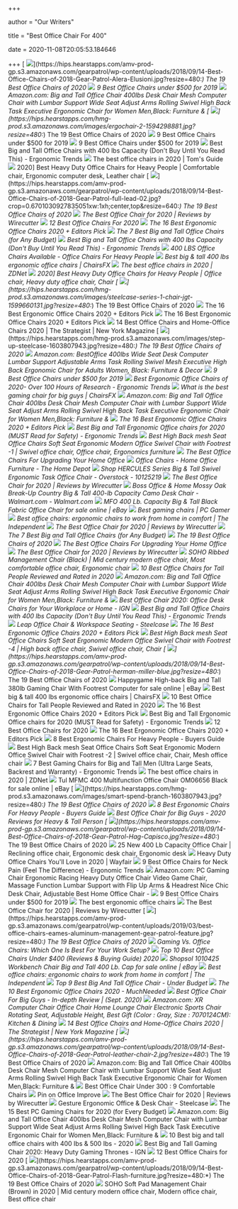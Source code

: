 +++
        
author = "Our Writers"
        
title = "Best Office Chair For 400"
        
date = 2020-11-08T20:05:53.184646
        
+++
[ ![](https://hips.hearstapps.com/amv-prod-gp.s3.amazonaws.com/gearpatrol/wp-content/uploads/2018/09/14-Best-Office-Chairs-of-2018-Gear-Patrol-Alera-Elusioni.jpg?resize=480:*)](https://hips.hearstapps.com/amv-prod-gp.s3.amazonaws.com/gearpatrol/wp-content/uploads/2018/09/14-Best-Office-Chairs-of-2018-Gear-Patrol-Alera-Elusioni.jpg?resize=480:*) The 19 Best Office Chairs of 2020
[ ![](https://www.btod.com/blog/wp-content/uploads/2019/10/best-office-chairs-under-500-5-best-task-under400.jpg)](https://www.btod.com/blog/wp-content/uploads/2019/10/best-office-chairs-under-500-5-best-task-under400.jpg) 9 Best Office Chairs under $500 for 2019
[ ![](https://images-na.ssl-images-amazon.com/images/I/41KnXVpBGbL._AC_.jpg)](https://images-na.ssl-images-amazon.com/images/I/41KnXVpBGbL._AC_.jpg) Amazon.com: Big and Tall Office Chair 400lbs Desk Chair Mesh Computer Chair  with Lumbar Support Wide Seat Adjust Arms Rolling Swivel High Back Task  Executive Ergonomic Chair for Women Men,Black: Furniture &
[ ![](https://hips.hearstapps.com/hmg-prod.s3.amazonaws.com/images/ergochair-2-1594298881.jpg?resize=480:*)](https://hips.hearstapps.com/hmg-prod.s3.amazonaws.com/images/ergochair-2-1594298881.jpg?resize=480:*) The 19 Best Office Chairs of 2020
[ ![](https://www.btod.com/blog/wp-content/uploads/2019/10/best-office-chairs-under-500-4-best-mesh-under400.jpg)](https://www.btod.com/blog/wp-content/uploads/2019/10/best-office-chairs-under-500-4-best-mesh-under400.jpg) 9 Best Office Chairs under $500 for 2019
[ ![](https://www.btod.com/blog/wp-content/uploads/2019/10/best-office-chairs-under-500-6-best-bigtall-under400.jpg)](https://www.btod.com/blog/wp-content/uploads/2019/10/best-office-chairs-under-500-6-best-bigtall-under400.jpg) 9 Best Office Chairs under $500 for 2019
[ ![](http://ergonomictrends.com/wp-content/uploads/2018/10/best-big-tall-office-chair-400-lbs.jpg)](http://ergonomictrends.com/wp-content/uploads/2018/10/best-big-tall-office-chair-400-lbs.jpg) Best Big and Tall Office Chairs with 400 lbs Capacity (Don't Buy Until You  Read This) - Ergonomic Trends
[ ![](https://cdn.mos.cms.futurecdn.net/chg3AGHkpwVFcZeK26TKuA.jpg)](https://cdn.mos.cms.futurecdn.net/chg3AGHkpwVFcZeK26TKuA.jpg) The best office chairs in 2020 | Tom's Guide
[ ![](https://i.pinimg.com/originals/56/f9/0c/56f90cc8f89ec6574be442aa9fbf4c62.png)](https://i.pinimg.com/originals/56/f9/0c/56f90cc8f89ec6574be442aa9fbf4c62.png) 2020] Best Heavy Duty Office Chairs for Heavy People | Comfortable chair, Ergonomic  computer desk, Leather chair
[ ![](https://hips.hearstapps.com/amv-prod-gp.s3.amazonaws.com/gearpatrol/wp-content/uploads/2018/09/14-Best-Office-Chairs-of-2018-Gear-Patrol-full-lead-02.jpg?crop=0.6701030927835051xw:1xh;center,top&resize=640:*)](https://hips.hearstapps.com/amv-prod-gp.s3.amazonaws.com/gearpatrol/wp-content/uploads/2018/09/14-Best-Office-Chairs-of-2018-Gear-Patrol-full-lead-02.jpg?crop=0.6701030927835051xw:1xh;center,top&resize=640:*) The 19 Best Office Chairs of 2020
[ ![](https://cdn.thewirecutter.com/wp-content/media/2020/09/officechairs-2048px-9607.jpg?auto=webp&crop=1.91:1&width=1200)](https://cdn.thewirecutter.com/wp-content/media/2020/09/officechairs-2048px-9607.jpg?auto=webp&crop=1.91:1&width=1200) The Best Office Chair for 2020 | Reviews by Wirecutter
[ ![](https://www.btod.com/blog/wp-content/uploads/2019/10/best-office-chairs-2020-blog-header.jpg)](https://www.btod.com/blog/wp-content/uploads/2019/10/best-office-chairs-2020-blog-header.jpg) 12 Best Office Chairs For 2020
[ ![](https://www.omnicoreagency.com/wp-content/uploads/2020/01/Steelcase-Gesture-Chair-List.jpg)](https://www.omnicoreagency.com/wp-content/uploads/2020/01/Steelcase-Gesture-Chair-List.jpg) The 16 Best Ergonomic Office Chairs 2020 + Editors Pick
[ ![](https://techguided.com/wp-content/uploads/2018/08/Space-Seating-AirGrid.jpg)](https://techguided.com/wp-content/uploads/2018/08/Space-Seating-AirGrid.jpg) The 7 Best Big and Tall Office Chairs (for Any Budget)
[ ![](http://ergonomictrends.com/wp-content/uploads/2020/05/anda-seat-kaiser-chair-review-amz.jpg)](http://ergonomictrends.com/wp-content/uploads/2020/05/anda-seat-kaiser-chair-review-amz.jpg) Best Big and Tall Office Chairs with 400 lbs Capacity (Don't Buy Until You  Read This) - Ergonomic Trends
[ ![](https://officechairsforheavypeople.org/wp-content/uploads/2020/10/400-LB-Office-Chairs-300x248.jpg)](https://officechairsforheavypeople.org/wp-content/uploads/2020/10/400-LB-Office-Chairs-300x248.jpg) 400 LBS Office Chairs Available - Office Chairs For Heavy People
[ ![](https://chairsfx.com/wp-content/uploads/2020/07/big-and-tall-reviews.jpg)](https://chairsfx.com/wp-content/uploads/2020/07/big-and-tall-reviews.jpg) Best big & tall 400 lbs ergonomic office chairs | ChairsFX
[ ![](https://zdnet2.cbsistatic.com/hub/i/2020/01/17/5a3e28b6-25e0-42f9-841a-c92fd9e577c3/office-chair-5.jpg)](https://zdnet2.cbsistatic.com/hub/i/2020/01/17/5a3e28b6-25e0-42f9-841a-c92fd9e577c3/office-chair-5.jpg) The best office chairs in 2020 | ZDNet
[ ![](https://i.pinimg.com/736x/1f/f3/9e/1ff39e3ba10042c8ffad8b263384b20d.jpg)](https://i.pinimg.com/736x/1f/f3/9e/1ff39e3ba10042c8ffad8b263384b20d.jpg) 2020] Best Heavy Duty Office Chairs for Heavy People | Office chair, Heavy  duty office chair, Chair
[ ![](https://hips.hearstapps.com/hmg-prod.s3.amazonaws.com/images/steelcase-series-1-chair-jgt-1599660131.jpg?resize=480:*)](https://hips.hearstapps.com/hmg-prod.s3.amazonaws.com/images/steelcase-series-1-chair-jgt-1599660131.jpg?resize=480:*) The 19 Best Office Chairs of 2020
[ ![](https://i.ytimg.com/vi/7YVTS6Yj4Co/maxresdefault.jpg)](https://i.ytimg.com/vi/7YVTS6Yj4Co/maxresdefault.jpg) The 16 Best Ergonomic Office Chairs 2020 + Editors Pick
[ ![](https://www.omnicoreagency.com/wp-content/uploads/2020/01/Viva-Office-Mesh-High-Back-Chair-List.jpg)](https://www.omnicoreagency.com/wp-content/uploads/2020/01/Viva-Office-Mesh-High-Back-Chair-List.jpg) The 16 Best Ergonomic Office Chairs 2020 + Editors Pick
[ ![](https://pyxis.nymag.com/v1/imgs/fdc/3a6/86a7075e3525ef1c07994401e3cd530a78-amazon-basics-exec-chair.rsquare.w600.jpg)](https://pyxis.nymag.com/v1/imgs/fdc/3a6/86a7075e3525ef1c07994401e3cd530a78-amazon-basics-exec-chair.rsquare.w600.jpg) 14 Best Office Chairs and Home-Office Chairs 2020 | The Strategist | New  York Magazine
[ ![](https://hips.hearstapps.com/hmg-prod.s3.amazonaws.com/images/step-up-steelcase-1603807943.jpg?resize=480:*)](https://hips.hearstapps.com/hmg-prod.s3.amazonaws.com/images/step-up-steelcase-1603807943.jpg?resize=480:*) The 19 Best Office Chairs of 2020
[ ![](https://images-na.ssl-images-amazon.com/images/I/512plrE0IdL._AC_SX522_.jpg)](https://images-na.ssl-images-amazon.com/images/I/512plrE0IdL._AC_SX522_.jpg) Amazon.com: BestOffice 400lbs Wide Seat Desk Computer Lumbar Support  Adjustable Arms Task Rolling Swivel Mesh Executive High Back Ergonomic Chair  for Adults Women, Black: Furniture & Decor
[ ![](https://www.btod.com/blog/wp-content/uploads/2019/10/best-office-chairs-under-500-for-2020-blog-header.jpg)](https://www.btod.com/blog/wp-content/uploads/2019/10/best-office-chairs-under-500-for-2020-blog-header.jpg) 9 Best Office Chairs under $500 for 2019
[ ![](http://ergonomictrends.com/wp-content/uploads/2019/01/Komene-Ergonomic-Office-Chair.jpg)](http://ergonomictrends.com/wp-content/uploads/2019/01/Komene-Ergonomic-Office-Chair.jpg) Best Ergonomic Office Chairs of 2020- Over 100 Hours of Research - Ergonomic  Trends
[ ![](https://chairsfx.com/wp-content/uploads/2020/03/best-400-lbs-gaming-chairs.jpg)](https://chairsfx.com/wp-content/uploads/2020/03/best-400-lbs-gaming-chairs.jpg) What is the best gaming chair for big guys | ChairsFX
[ ![](https://images-na.ssl-images-amazon.com/images/I/61iGBLFuf3L._AC_SL1010_.jpg)](https://images-na.ssl-images-amazon.com/images/I/61iGBLFuf3L._AC_SL1010_.jpg) Amazon.com: Big and Tall Office Chair 400lbs Desk Chair Mesh Computer Chair  with Lumbar Support Wide Seat Adjust Arms Rolling Swivel High Back Task  Executive Ergonomic Chair for Women Men,Black: Furniture &
[ ![](https://www.omnicoreagency.com/wp-content/uploads/2020/01/GM-Seating-Ergolux-Genuine-Leather-Executive-Hi-Swivel-Chair-List.jpg)](https://www.omnicoreagency.com/wp-content/uploads/2020/01/GM-Seating-Ergolux-Genuine-Leather-Executive-Hi-Swivel-Chair-List.jpg) The 16 Best Ergonomic Office Chairs 2020 + Editors Pick
[ ![](http://ergonomictrends.com/wp-content/uploads/2018/06/best-big-and-tall-office-chairs.jpg)](http://ergonomictrends.com/wp-content/uploads/2018/06/best-big-and-tall-office-chairs.jpg) Best Big and Tall Ergonomic Office chairs for 2020 (MUST Read for Safety) -  Ergonomic Trends
[ ![](https://i.pinimg.com/474x/39/8d/3c/398d3c9ebcddfd6129868de4fff40dae.jpg)](https://i.pinimg.com/474x/39/8d/3c/398d3c9ebcddfd6129868de4fff40dae.jpg) Best High Back mesh Seat Office Chairs Soft Seat Ergonomic Modern Office  Swivel Chair with Footrest -1 | Swivel office chair, Office chair,  Ergonomics furniture
[ ![](https://specials-images.forbesimg.com/imageserve/5f203f62953761c471e7740d/960x0.jpg?fit=scale)](https://specials-images.forbesimg.com/imageserve/5f203f62953761c471e7740d/960x0.jpg?fit=scale) The Best Office Chairs For Upgrading Your Home Office
[ ![](https://images.homedepot-static.com/productImages/11f6993d-5844-4f56-9be3-6124ea45fdd6/svn/walnut-brown-linon-home-decor-office-chairs-178403nat01u-64_400.jpg)](https://images.homedepot-static.com/productImages/11f6993d-5844-4f56-9be3-6124ea45fdd6/svn/walnut-brown-linon-home-decor-office-chairs-178403nat01u-64_400.jpg) Office Chairs - Home Office Furniture - The Home Depot
[ ![](https://ak1.ostkcdn.com/images/products/is/images/direct/e01247f82f8b13c26df4ed2c19c33cfc0ccbcbe4/Big-%26-Tall-400-lb.-Rated-Mid-Back-Black-Fabric-Swivel-Ergonomic-Office-Chair.jpg?impolicy=medium)](https://ak1.ostkcdn.com/images/products/is/images/direct/e01247f82f8b13c26df4ed2c19c33cfc0ccbcbe4/Big-%26-Tall-400-lb.-Rated-Mid-Back-Black-Fabric-Swivel-Ergonomic-Office-Chair.jpg?impolicy=medium) Shop HERCULES Series Big & Tall Swivel Ergonomic Task Office Chair -  Overstock - 10125219
[ ![](https://d1b5h9psu9yexj.cloudfront.net/25878/HON-Exposure_20180409-142502_full.jpg)](https://d1b5h9psu9yexj.cloudfront.net/25878/HON-Exposure_20180409-142502_full.jpg) The Best Office Chair for 2020 | Reviews by Wirecutter
[ ![](https://i5.walmartimages.com/asr/312b348c-0ab6-4dac-a97b-ca199083f9a9_1.a896a1d2586ecaa95aeb0f71abb69330.jpeg)](https://i5.walmartimages.com/asr/312b348c-0ab6-4dac-a97b-ca199083f9a9_1.a896a1d2586ecaa95aeb0f71abb69330.jpeg) Boss Office & Home Mossy Oak Break-Up Country Big & Tall 400-lb Capacity  Camo Desk Chair - Walmart.com - Walmart.com
[ ![](https://i.ebayimg.com/images/g/4nEAAOSw8KxeD2j8/s-l1600.jpg)](https://i.ebayimg.com/images/g/4nEAAOSw8KxeD2j8/s-l1600.jpg) MFO 400 Lb. Capacity Big & Tall Black Fabric Office Chair for sale online |  eBay
[ ![](https://cdn.mos.cms.futurecdn.net/eTsGaLnVkpozHC9CqhA6dK.jpg)](https://cdn.mos.cms.futurecdn.net/eTsGaLnVkpozHC9CqhA6dK.jpg) Best gaming chairs | PC Gamer
[ ![](https://static.independent.co.uk/s3fs-public/thumbnails/image/2020/03/16/16/best-ergonomic-office-chairs-indybest.jpg)](https://static.independent.co.uk/s3fs-public/thumbnails/image/2020/03/16/16/best-ergonomic-office-chairs-indybest.jpg) Best office chairs: ergonomic chairs to work from home in comfort | The  Independent
[ ![](https://d1b5h9psu9yexj.cloudfront.net/5707/Herman-Miller-Aeron_20180409-135854_full.jpg)](https://d1b5h9psu9yexj.cloudfront.net/5707/Herman-Miller-Aeron_20180409-135854_full.jpg) The Best Office Chair for 2020 | Reviews by Wirecutter
[ ![](https://techguided.com/wp-content/uploads/2018/08/best-big-and-tall-office-chairs.jpg)](https://techguided.com/wp-content/uploads/2018/08/best-big-and-tall-office-chairs.jpg) The 7 Best Big and Tall Office Chairs (for Any Budget)
[ ![](https://hips.hearstapps.com/amv-prod-gp.s3.amazonaws.com/gearpatrol/wp-content/uploads/2018/09/14-Best-Office-Chairs-of-2018-Gear-Patrol-feature.jpg)](https://hips.hearstapps.com/amv-prod-gp.s3.amazonaws.com/gearpatrol/wp-content/uploads/2018/09/14-Best-Office-Chairs-of-2018-Gear-Patrol-feature.jpg) The 19 Best Office Chairs of 2020
[ ![](https://specials-images.forbesimg.com/imageserve/5eea485bdb3b680006a1e736/960x0.jpg?cropX1=0&cropX2=800&cropY1=233&cropY2=766)](https://specials-images.forbesimg.com/imageserve/5eea485bdb3b680006a1e736/960x0.jpg?cropX1=0&cropX2=800&cropY1=233&cropY2=766) The Best Office Chairs For Upgrading Your Home Office
[ ![](https://d1b5h9psu9yexj.cloudfront.net/25877/Herman-Miller-Sayl_20180409-162623_full.jpg)](https://d1b5h9psu9yexj.cloudfront.net/25877/Herman-Miller-Sayl_20180409-162623_full.jpg) The Best Office Chair for 2020 | Reviews by Wirecutter
[ ![](https://i.pinimg.com/originals/5c/5a/83/5c5a83abc8388cf36e517d9c5a9dcbe3.jpg)](https://i.pinimg.com/originals/5c/5a/83/5c5a83abc8388cf36e517d9c5a9dcbe3.jpg) SOHO Ribbed Management Chair (Black) | Mid century modern office chair, Most  comfortable office chair, Ergonomic chair
[ ![](https://www.theworkbuzz.com/wp-content/uploads/2020/02/berlman-ergonomic-high-back-mesh-office-chairs.jpg)](https://www.theworkbuzz.com/wp-content/uploads/2020/02/berlman-ergonomic-high-back-mesh-office-chairs.jpg) 10 Best Office Chairs for Tall People Reviewed and Rated in 2020
[ ![](https://m.media-amazon.com/images/I/91dOfiJ6xlL._AC_UL400_.jpg)](https://m.media-amazon.com/images/I/91dOfiJ6xlL._AC_UL400_.jpg) Amazon.com: Big and Tall Office Chair 400lbs Desk Chair Mesh Computer Chair  with Lumbar Support Wide Seat Adjust Arms Rolling Swivel High Back Task  Executive Ergonomic Chair for Women Men,Black: Furniture &
[ ![](https://assets1.ignimgs.com/2020/04/03/office-chair-1585954261879.jpg?width=1280)](https://assets1.ignimgs.com/2020/04/03/office-chair-1585954261879.jpg?width=1280) Best Office Chair 2020: Office Desk Chairs for Your Workplace or Home - IGN
[ ![](http://ergonomictrends.com/wp-content/uploads/2018/10/Essentials-Big-Tall-Executive-Chair-review.jpg)](http://ergonomictrends.com/wp-content/uploads/2018/10/Essentials-Big-Tall-Executive-Chair-review.jpg) Best Big and Tall Office Chairs with 400 lbs Capacity (Don't Buy Until You  Read This) - Ergonomic Trends
[ ![](https://steelcase-res.cloudinary.com/image/upload/c_fill,dpr_auto,q_70,h_656,w_1166/v1590007512/www.steelcase.com/2020/05/20/20-0140282.jpg)](https://steelcase-res.cloudinary.com/image/upload/c_fill,dpr_auto,q_70,h_656,w_1166/v1590007512/www.steelcase.com/2020/05/20/20-0140282.jpg) Leap Office Chair & Workspace Seating - Steelcase
[ ![](https://www.omnicoreagency.com/wp-content/uploads/2020/01/Herman-Miller-Embody-Ergonomic-Office-Chair-List.jpg)](https://www.omnicoreagency.com/wp-content/uploads/2020/01/Herman-Miller-Embody-Ergonomic-Office-Chair-List.jpg) The 16 Best Ergonomic Office Chairs 2020 + Editors Pick
[ ![](https://i.pinimg.com/564x/af/88/8d/af888d74d0f0dc6e508b871c1bb5b4b8.jpg)](https://i.pinimg.com/564x/af/88/8d/af888d74d0f0dc6e508b871c1bb5b4b8.jpg) Best High Back mesh Seat Office Chairs Soft Seat Ergonomic Modern Office  Swivel Chair with Footrest -4 | High back office chair, Swivel office chair,  Chair
[ ![](https://hips.hearstapps.com/amv-prod-gp.s3.amazonaws.com/gearpatrol/wp-content/uploads/2018/09/14-Best-Office-Chairs-of-2018-Gear-Patrol-herman-miller-blue.jpg?resize=480:*)](https://hips.hearstapps.com/amv-prod-gp.s3.amazonaws.com/gearpatrol/wp-content/uploads/2018/09/14-Best-Office-Chairs-of-2018-Gear-Patrol-herman-miller-blue.jpg?resize=480:*) The 19 Best Office Chairs of 2020
[ ![](https://i.ebayimg.com/images/g/168AAOSw~~FflLmJ/s-l1600.jpg)](https://i.ebayimg.com/images/g/168AAOSw~~FflLmJ/s-l1600.jpg) Happygame High-back Big and Tall 380lb Gaming Chair With Footrest Computer  for sale online | eBay
[ ![](https://chairsfx.com/wp-content/uploads/2020/07/bestoffice-400-lbs.jpg)](https://chairsfx.com/wp-content/uploads/2020/07/bestoffice-400-lbs.jpg) Best big & tall 400 lbs ergonomic office chairs | ChairsFX
[ ![](https://www.theworkbuzz.com/wp-content/uploads/2020/02/best-office-chairs-for-tall-people.jpg)](https://www.theworkbuzz.com/wp-content/uploads/2020/02/best-office-chairs-for-tall-people.jpg) 10 Best Office Chairs for Tall People Reviewed and Rated in 2020
[ ![](https://i.ytimg.com/vi/7YVTS6Yj4Co/hqdefault.jpg)](https://i.ytimg.com/vi/7YVTS6Yj4Co/hqdefault.jpg) The 16 Best Ergonomic Office Chairs 2020 + Editors Pick
[ ![](http://ergonomictrends.com/wp-content/uploads/2018/06/YAMASORO-Ergonomic-High-Back-Chair-review.jpg)](http://ergonomictrends.com/wp-content/uploads/2018/06/YAMASORO-Ergonomic-High-Back-Chair-review.jpg) Best Big and Tall Ergonomic Office chairs for 2020 (MUST Read for Safety) -  Ergonomic Trends
[ ![](https://www.btod.com/blog/wp-content/uploads/2019/02/embody-hm.jpg)](https://www.btod.com/blog/wp-content/uploads/2019/02/embody-hm.jpg) 12 Best Office Chairs for 2020
[ ![](https://www.omnicoreagency.com/wp-content/uploads/2020/01/Serta-Mid-Back-Office-Chair-List.jpg)](https://www.omnicoreagency.com/wp-content/uploads/2020/01/Serta-Mid-Back-Office-Chair-List.jpg) The 16 Best Ergonomic Office Chairs 2020 + Editors Pick
[ ![](https://ws-na.amazon-adsystem.com/widgets/q?_encoding=UTF8&ASIN=B0116W5BG8&Format=_SL500_&ID=AsinImage&MarketPlace=US&ServiceVersion=20070822&WS=1&tag=backtoback-20&language=en_US)](https://ws-na.amazon-adsystem.com/widgets/q?_encoding=UTF8&ASIN=B0116W5BG8&Format=_SL500_&ID=AsinImage&MarketPlace=US&ServiceVersion=20070822&WS=1&tag=backtoback-20&language=en_US) 8 Best Ergonomic Chairs For Heavy People - Buyers Guide
[ ![](https://i.pinimg.com/474x/c2/44/b4/c244b472dec00d9cf0b988b1cf22ad1f.jpg)](https://i.pinimg.com/474x/c2/44/b4/c244b472dec00d9cf0b988b1cf22ad1f.jpg) Best High Back mesh Seat Office Chairs Soft Seat Ergonomic Modern Office  Swivel Chair with Footrest -2 | Swivel office chair, Chair, Mesh office  chair
[ ![](http://ergonomictrends.com/wp-content/uploads/2019/02/best-gaming-chairs-big-tall-men.jpg)](http://ergonomictrends.com/wp-content/uploads/2019/02/best-gaming-chairs-big-tall-men.jpg) 7 Best Gaming Chairs for Big and Tall Men (Ultra Large Seats, Backrest and  Warranty) - Ergonomic Trends
[ ![](https://zdnet4.cbsistatic.com/hub/i/2020/01/17/8231e246-714d-44bf-8b5e-bebdd66c1d83/office-chair-6.jpg)](https://zdnet4.cbsistatic.com/hub/i/2020/01/17/8231e246-714d-44bf-8b5e-bebdd66c1d83/office-chair-6.jpg) The best office chairs in 2020 | ZDNet
[ ![](https://i.ebayimg.com/images/g/cc8AAOSwq~5e3zfp/s-l1600.jpg)](https://i.ebayimg.com/images/g/cc8AAOSwq~5e3zfp/s-l1600.jpg) Tul MFMC 400 Multifunction Office Chair OM06656 Black for sale online | eBay
[ ![](https://hips.hearstapps.com/hmg-prod.s3.amazonaws.com/images/smart-spend-branch-1603807943.jpg?resize=480:*)](https://hips.hearstapps.com/hmg-prod.s3.amazonaws.com/images/smart-spend-branch-1603807943.jpg?resize=480:*) The 19 Best Office Chairs of 2020
[ ![](https://www.chairsfact.com/wp-content/uploads/2019/08/8-best-300-400-leather-ergonomic-office-chairs-for-big-and-tall-in-2019-2020-1024x585.jpg)](https://www.chairsfact.com/wp-content/uploads/2019/08/8-best-300-400-leather-ergonomic-office-chairs-for-big-and-tall-in-2019-2020-1024x585.jpg) 8 Best Ergonomic Chairs For Heavy People - Buyers Guide
[ ![](https://bestratedofficechair.com/wp-content/uploads/2019/01/gaming-chair-for-big-guys-e1564715081266-219x300.jpg)](https://bestratedofficechair.com/wp-content/uploads/2019/01/gaming-chair-for-big-guys-e1564715081266-219x300.jpg) Best Office Chair for Big Guys - 2020 Reviews for Heavy & Tall Person
[ ![](https://hips.hearstapps.com/amv-prod-gp.s3.amazonaws.com/gearpatrol/wp-content/uploads/2018/09/14-Best-Office-Chairs-of-2018-Gear-Patrol-Hag-Capisco.jpg?resize=480:*)](https://hips.hearstapps.com/amv-prod-gp.s3.amazonaws.com/gearpatrol/wp-content/uploads/2018/09/14-Best-Office-Chairs-of-2018-Gear-Patrol-Hag-Capisco.jpg?resize=480:*) The 19 Best Office Chairs of 2020
[ ![](https://i.pinimg.com/originals/05/b5/4e/05b54e69e34dd928ee74cce955f12b40.jpg)](https://i.pinimg.com/originals/05/b5/4e/05b54e69e34dd928ee74cce955f12b40.jpg) 25 New 400 Lb Capacity Office Chair | Reclining office chair, Ergonomic  desk chair, Ergonomic desk
[ ![](https://secure.img1-fg.wfcdn.com/im/06115141/resize-h600-w600%5Ecompr-r85/6189/61890817/Office+Chairs.jpg)](https://secure.img1-fg.wfcdn.com/im/06115141/resize-h600-w600%5Ecompr-r85/6189/61890817/Office+Chairs.jpg) Heavy Duty Office Chairs You'll Love in 2020 | Wayfair
[ ![](http://ergonomictrends.com/wp-content/uploads/2020/02/best-office-chairs-for-neck-pain.jpg)](http://ergonomictrends.com/wp-content/uploads/2020/02/best-office-chairs-for-neck-pain.jpg) 9 Best Office Chairs for Neck Pain (Feel The Difference) - Ergonomic Trends
[ ![](https://m.media-amazon.com/images/I/61xMRC1HKwL._AC_UL400_.jpg)](https://m.media-amazon.com/images/I/61xMRC1HKwL._AC_UL400_.jpg) Amazon.com: PC Gaming Chair Ergonomic Racing Heavy Duty Office Chair Video  Game Chair, Massage Function Lumbar Support with Flip Up Arms & Headrest  Nice Chic Desk Chair, Adjustable Best Home Office Chair -
[ ![](https://www.btod.com/blog/wp-content/uploads/2019/10/best-office-chairs-under-500-1-best-ergonomic-under500.jpg)](https://www.btod.com/blog/wp-content/uploads/2019/10/best-office-chairs-under-500-1-best-ergonomic-under500.jpg) 9 Best Office Chairs under $500 for 2019
[ ![](https://www.telegraph.co.uk/content/dam/education-and-careers/2020/01/17/rh-logic-400-ergonomic-office-chair_trans_NvBQzQNjv4BqQMlO-ZOvLNulX-oeNGfGYAlgjHCouUg7M08dJRyrjJk.JPG?imwidth=480)](https://www.telegraph.co.uk/content/dam/education-and-careers/2020/01/17/rh-logic-400-ergonomic-office-chair_trans_NvBQzQNjv4BqQMlO-ZOvLNulX-oeNGfGYAlgjHCouUg7M08dJRyrjJk.JPG?imwidth=480) The best ergonomic office chairs
[ ![](https://cdn.thewirecutter.com/wp-content/media/2020/09/officechairs-2048px-5976.jpg?auto=webp&quality=75&width=1024)](https://cdn.thewirecutter.com/wp-content/media/2020/09/officechairs-2048px-5976.jpg?auto=webp&quality=75&width=1024) The Best Office Chair for 2020 | Reviews by Wirecutter
[ ![](https://hips.hearstapps.com/amv-prod-gp.s3.amazonaws.com/gearpatrol/wp-content/uploads/2019/03/best-office-chairs-eames-aluminum-management-gear-patrol-feature.jpg?resize=480:*)](https://hips.hearstapps.com/amv-prod-gp.s3.amazonaws.com/gearpatrol/wp-content/uploads/2019/03/best-office-chairs-eames-aluminum-management-gear-patrol-feature.jpg?resize=480:*) The 19 Best Office Chairs of 2020
[ ![](https://thumbor.forbes.com/thumbor/fit-in/1200x0/filters%3Aformat%28jpg%29/https%3A%2F%2Fspecials-images.forbesimg.com%2Fimageserve%2F5e8e572c93ef920006d3a192%2F0x0.jpg)](https://thumbor.forbes.com/thumbor/fit-in/1200x0/filters%3Aformat%28jpg%29/https%3A%2F%2Fspecials-images.forbesimg.com%2Fimageserve%2F5e8e572c93ef920006d3a192%2F0x0.jpg) Gaming Vs. Office Chairs: Which One Is Best For Your Work Setup?
[ ![](https://bestchairsreviews.com/wp-content/uploads/2020/03/Best_office_Chairs_under_400.jpg)](https://bestchairsreviews.com/wp-content/uploads/2020/03/Best_office_Chairs_under_400.jpg) Top 10 Best Office Chairs Under $400 (Reviews & Buying Guide) 2020
[ ![](https://i.ebayimg.com/images/g/N9wAAOSwP2ZeWcOs/s-l1600.jpg)](https://i.ebayimg.com/images/g/N9wAAOSwP2ZeWcOs/s-l1600.jpg) Shopsol 1010425 Workbench Chair Big and Tall 400 Lb. Cap for sale online |  eBay
[ ![](https://static.independent.co.uk/s3fs-public/thumbnails/image/2019/02/14/16/rh-logic-400.jpg?width=982&height=726)](https://static.independent.co.uk/s3fs-public/thumbnails/image/2019/02/14/16/rh-logic-400.jpg?width=982&height=726) Best office chairs: ergonomic chairs to work from home in comfort | The  Independent
[ ![](https://officechairjudge.com/wp-content/uploads/2017/09/KILLABEE-Big-and-Tall-400lb-Memory-Foam-Gaming-Chair.jpg?x61104)](https://officechairjudge.com/wp-content/uploads/2017/09/KILLABEE-Big-and-Tall-400lb-Memory-Foam-Gaming-Chair.jpg?x61104) Top 9 Best Big And Tall Office Chair - Under Budget
[ ![](https://mk0muchneededonc94iq.kinstacdn.com/wp-content/uploads/2019/01/Top-10-Best-Ergonomic-Office-Chairs-Reviews.jpg)](https://mk0muchneededonc94iq.kinstacdn.com/wp-content/uploads/2019/01/Top-10-Best-Ergonomic-Office-Chairs-Reviews.jpg) The 10 Best Ergonomic Office Chairs 2020 - MuchNeeded
[ ![](https://pickadvisor.org/wp-content/uploads/2019/12/REFICCER-600x600.jpg)](https://pickadvisor.org/wp-content/uploads/2019/12/REFICCER-600x600.jpg) Best Office Chair For Big Guys - In-depth Review | (Sept. 2020)
[ ![](https://m.media-amazon.com/images/I/61aQL1hlWML._AC_UL400_.jpg)](https://m.media-amazon.com/images/I/61aQL1hlWML._AC_UL400_.jpg) Amazon.com: XR Computer Chair Office Chair Home Lounge Chair Electronic  Sports Chair Rotating Seat, Adjustable Height, Best Gift (Color : Gray,  Size : 7070124CM): Kitchen & Dining
[ ![](https://pyxis.nymag.com/v1/imgs/61a/801/c0310140bb4b4ded27a02d48d2ecc677ef.rdeep-vertical.w245.jpg)](https://pyxis.nymag.com/v1/imgs/61a/801/c0310140bb4b4ded27a02d48d2ecc677ef.rdeep-vertical.w245.jpg) 14 Best Office Chairs and Home-Office Chairs 2020 | The Strategist | New  York Magazine
[ ![](https://hips.hearstapps.com/amv-prod-gp.s3.amazonaws.com/gearpatrol/wp-content/uploads/2018/09/14-Best-Office-Chairs-of-2018-Gear-Patrol-leather-chair-2.jpg?resize=480:*)](https://hips.hearstapps.com/amv-prod-gp.s3.amazonaws.com/gearpatrol/wp-content/uploads/2018/09/14-Best-Office-Chairs-of-2018-Gear-Patrol-leather-chair-2.jpg?resize=480:*) The 19 Best Office Chairs of 2020
[ ![](https://m.media-amazon.com/images/I/61KleeCHpbL._AC_UL400_.jpg)](https://m.media-amazon.com/images/I/61KleeCHpbL._AC_UL400_.jpg) Amazon.com: Big and Tall Office Chair 400lbs Desk Chair Mesh Computer Chair  with Lumbar Support Wide Seat Adjust Arms Rolling Swivel High Back Task  Executive Ergonomic Chair for Women Men,Black: Furniture &
[ ![](https://furniturebestdeals.com/wp-content/uploads/2020/07/81q3Vq6lgsL._AC_SL1500_.jpg)](https://furniturebestdeals.com/wp-content/uploads/2020/07/81q3Vq6lgsL._AC_SL1500_.jpg) Best Office Chair Under 300 : 9 Comfortable Chairs
[ ![](https://i.pinimg.com/originals/43/98/e2/4398e2d8003c556818632d7109625bea.png)](https://i.pinimg.com/originals/43/98/e2/4398e2d8003c556818632d7109625bea.png) Pin on Office Improve
[ ![](https://cdn.thewirecutter.com/wp-content/media/2020/09/officechairs-2048px-5974.jpg?auto=webp&quality=75&width=1024)](https://cdn.thewirecutter.com/wp-content/media/2020/09/officechairs-2048px-5974.jpg?auto=webp&quality=75&width=1024) The Best Office Chair for 2020 | Reviews by Wirecutter
[ ![](https://steelcase-res.cloudinary.com/image/upload/c_fill,dpr_auto,q_70,h_656,w_1166/v1590006833/www.steelcase.com/2020/05/20/20-0140277.jpg)](https://steelcase-res.cloudinary.com/image/upload/c_fill,dpr_auto,q_70,h_656,w_1166/v1590006833/www.steelcase.com/2020/05/20/20-0140277.jpg) Gesture Ergonomic Office & Desk Chair - Steelcase
[ ![](https://techguided.com/wp-content/uploads/2018/02/SecretLab-Titan-Chair.jpg)](https://techguided.com/wp-content/uploads/2018/02/SecretLab-Titan-Chair.jpg) The 15 Best PC Gaming Chairs for 2020 (for Every Budget)
[ ![](https://images-na.ssl-images-amazon.com/images/I/61h8PXG8AQL._AC_UL320_SR256,320_.jpg)](https://images-na.ssl-images-amazon.com/images/I/61h8PXG8AQL._AC_UL320_SR256,320_.jpg) Amazon.com: Big and Tall Office Chair 400lbs Desk Chair Mesh Computer Chair  with Lumbar Support Wide Seat Adjust Arms Rolling Swivel High Back Task  Executive Ergonomic Chair for Women Men,Black: Furniture &
[ ![](https://chairsviews.com/wp-content/uploads/2020/05/Big-and-Tall-office-chair-500lbs-wide-seat.jpg)](https://chairsviews.com/wp-content/uploads/2020/05/Big-and-Tall-office-chair-500lbs-wide-seat.jpg) 10 Best big and tall office chairs with 400 Ibs & 500 Ibs - 2020
[ ![](https://assets1.ignimgs.com/2018/07/17/chairs-1280-1531848348506.jpg)](https://assets1.ignimgs.com/2018/07/17/chairs-1280-1531848348506.jpg) Best Big and Tall Gaming Chair 2020: Heavy Duty Gaming Thrones - IGN
[ ![](https://www.btod.com/blog/wp-content/uploads/2019/02/ioo.jpg)](https://www.btod.com/blog/wp-content/uploads/2019/02/ioo.jpg) 12 Best Office Chairs for 2020
[ ![](https://hips.hearstapps.com/amv-prod-gp.s3.amazonaws.com/gearpatrol/wp-content/uploads/2018/09/14-Best-Office-Chairs-of-2018-Gear-Patrol-Flash-furniture.jpg?resize=480:*)](https://hips.hearstapps.com/amv-prod-gp.s3.amazonaws.com/gearpatrol/wp-content/uploads/2018/09/14-Best-Office-Chairs-of-2018-Gear-Patrol-Flash-furniture.jpg?resize=480:*) The 19 Best Office Chairs of 2020
[ ![](https://i.pinimg.com/originals/c8/b2/9d/c8b29d1dc11cf9d740a208f532f9edb4.jpg)](https://i.pinimg.com/originals/c8/b2/9d/c8b29d1dc11cf9d740a208f532f9edb4.jpg) SOHO Soft Pad Management Chair (Brown) in 2020 | Mid century modern office  chair, Modern office chair, Best office chair
